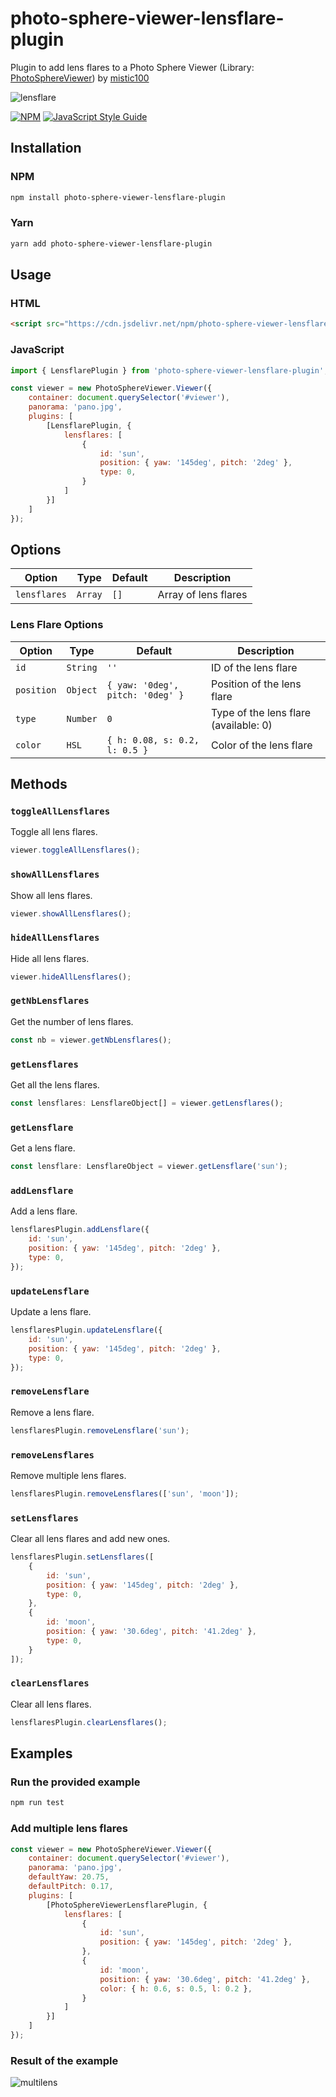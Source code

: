 # photo-sphere-viewer-lensflare-plugin
 Plugin to add lens flares to a Photo Sphere Viewer (Library: [PhotoSphereViewer](https://github.com/mistic100/Photo-Sphere-Viewer)) by [mistic100](https://github.com/mistic100)

 ![lensflare](https://user-images.githubusercontent.com/14907987/212742055-8db7599e-2e93-4303-b979-9762f803483d.gif)

 [![NPM](https://img.shields.io/npm/v/photo-sphere-viewer-lensflare-plugin.svg)](https://www.npmjs.com/package/photo-sphere-viewer-lensflare-plugin) [![JavaScript Style Guide](https://img.shields.io/badge/code_style-standard-brightgreen.svg)](https://standardjs.com)

## Installation

### NPM

```sh
npm install photo-sphere-viewer-lensflare-plugin
```

### Yarn

```sh
yarn add photo-sphere-viewer-lensflare-plugin
```

## Usage

### HTML

```html
<script src="https://cdn.jsdelivr.net/npm/photo-sphere-viewer-lensflare-plugin/dist/index.min.js"></script>
```

### JavaScript

```js
import { LensflarePlugin } from 'photo-sphere-viewer-lensflare-plugin';
```

```js
const viewer = new PhotoSphereViewer.Viewer({
    container: document.querySelector('#viewer'),
    panorama: 'pano.jpg',
    plugins: [
        [LensflarePlugin, {
            lensflares: [
                {
                    id: 'sun',
                    position: { yaw: '145deg', pitch: '2deg' },
                    type: 0,
                }
            ]
        }]
    ]
});
```

## Options

| Option | Type | Default | Description |
| --- | --- | --- | --- |
| `lensflares` | `Array` | `[]` | Array of lens flares |

### Lens Flare Options

| Option | Type | Default | Description |
| --- | --- | --- | --- |
| `id` | `String` | `''` | ID of the lens flare |
| `position` | `Object` | `{ yaw: '0deg', pitch: '0deg' }` | Position of the lens flare |
| `type` | `Number` | `0` | Type of the lens flare (available: 0) |
| `color` | `HSL` | `{ h: 0.08, s: 0.2, l: 0.5 }` | Color of the lens flare |

## Methods

### `toggleAllLensflares`

Toggle all lens flares.

```js
viewer.toggleAllLensflares();
```

### `showAllLensflares`

Show all lens flares.

```js
viewer.showAllLensflares();
```

### `hideAllLensflares`

Hide all lens flares.

```js
viewer.hideAllLensflares();
```

### `getNbLensflares`

Get the number of lens flares.

```js
const nb = viewer.getNbLensflares();
```

### `getLensflares`

Get all the lens flares.

```js
const lensflares: LensflareObject[] = viewer.getLensflares();
```

### `getLensflare`

Get a lens flare.

```js
const lensflare: LensflareObject = viewer.getLensflare('sun');
```

### `addLensflare`

Add a lens flare.

```js
lensflaresPlugin.addLensflare({
    id: 'sun',
    position: { yaw: '145deg', pitch: '2deg' },
    type: 0,
});
```

### `updateLensflare`

Update a lens flare.

```js
lensflaresPlugin.updateLensflare({
    id: 'sun',
    position: { yaw: '145deg', pitch: '2deg' },
    type: 0,
});
```

### `removeLensflare`

Remove a lens flare.

```js
lensflaresPlugin.removeLensflare('sun');
```

### `removeLensflares`

Remove multiple lens flares.

```js
lensflaresPlugin.removeLensflares(['sun', 'moon']);
```

### `setLensflares`

Clear all lens flares and add new ones.

```js
lensflaresPlugin.setLensflares([
    {
        id: 'sun',
        position: { yaw: '145deg', pitch: '2deg' },
        type: 0,
    },
    {
        id: 'moon',
        position: { yaw: '30.6deg', pitch: '41.2deg' },
        type: 0,
    }
]);
```

### `clearLensflares`

Clear all lens flares.

```js
lensflaresPlugin.clearLensflares();
```

## Examples

### Run the provided example

```sh
npm run test
```

### Add multiple lens flares

```js
const viewer = new PhotoSphereViewer.Viewer({
    container: document.querySelector('#viewer'),
    panorama: 'pano.jpg',
    defaultYaw: 20.75,
    defaultPitch: 0.17,
    plugins: [
        [PhotoSphereViewerLensflarePlugin, {
            lensflares: [
                {
                    id: 'sun',
                    position: { yaw: '145deg', pitch: '2deg' },
                },
                {
                    id: 'moon',
                    position: { yaw: '30.6deg', pitch: '41.2deg' },
                    color: { h: 0.6, s: 0.5, l: 0.2 },
                }
            ]
        }]
    ]
});
```

### Result of the example

![multilens](https://user-images.githubusercontent.com/14907987/212864401-fa0861c7-b089-4681-b290-dce7a4a7c669.gif)
